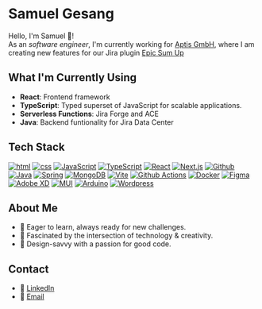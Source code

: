 # Samuel Gesang

Hello, I'm Samuel 👋!  
As an _software engineer_, I'm currently working for [Aptis GmbH](https://aptis.info),
where I am creating new features for our Jira plugin [Epic Sum Up](https://epicsumup.com)

## What I'm Currently Using
- **React**: Frontend framework
- **TypeScript**: Typed superset of JavaScript for scalable applications.
- **Serverless Functions**: Jira Forge and ACE
- **Java**: Backend funtionality for Jira Data Center

## Tech Stack
[<img src="https://skillicons.dev/icons?i=html" title="html" />](#) 
[<img src="https://skillicons.dev/icons?i=css" title="css" />](#) 
[<img src="https://skillicons.dev/icons?i=js" title="JavaScript" />](#) 
[<img src="https://skillicons.dev/icons?i=ts" title="TypeScript" />](#) 
[<img src="https://skillicons.dev/icons?i=react" title="React" />](#) 
[<img src="https://skillicons.dev/icons?i=nextjs" title="Next.js" />](#) 
[<img src="https://skillicons.dev/icons?i=github" title="Github" />](#) 
[<img src="https://skillicons.dev/icons?i=java" title="Java" />](#) 
[<img src="https://skillicons.dev/icons?i=spring" title="Spring" />](#) 
[<img src="https://skillicons.dev/icons?i=mongodb" title="MongoDB" />](#)
[<img src="https://skillicons.dev/icons?i=vite" title="Vite" />](#) 
[<img src="https://skillicons.dev/icons?i=githubactions" title="Github Actions" />](#) 
[<img src="https://skillicons.dev/icons?i=docker" title="Docker" />](#) 
[<img src="https://skillicons.dev/icons?i=figma" title="Figma" />](#)
[<img src="https://skillicons.dev/icons?i=xd" title="Adobe XD" />](#)
[<img src="https://skillicons.dev/icons?i=materialui" title="MUI" />](#)
[<img src="https://skillicons.dev/icons?i=arduino" title="Arduino" />](#)
[<img src="https://skillicons.dev/icons?i=wordpress" title="Wordpress" />](#)

## About Me
- 🚀 Eager to learn, always ready for new challenges.
- 🎨 Fascinated by the intersection of technology & creativity.
- 💼 Design-savvy with a passion for good code.

## Contact
- 🔗 [LinkedIn](https://www.linkedin.com/in/samuel-gesang/)
- 📧 [Email](mailto:sgesang@mailo.com)
